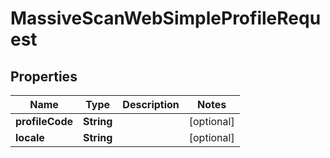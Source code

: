

# MassiveScanWebSimpleProfileRequest


## Properties

| Name | Type | Description | Notes |
|------------ | ------------- | ------------- | -------------|
|**profileCode** | **String** |  |  [optional] |
|**locale** | **String** |  |  [optional] |



